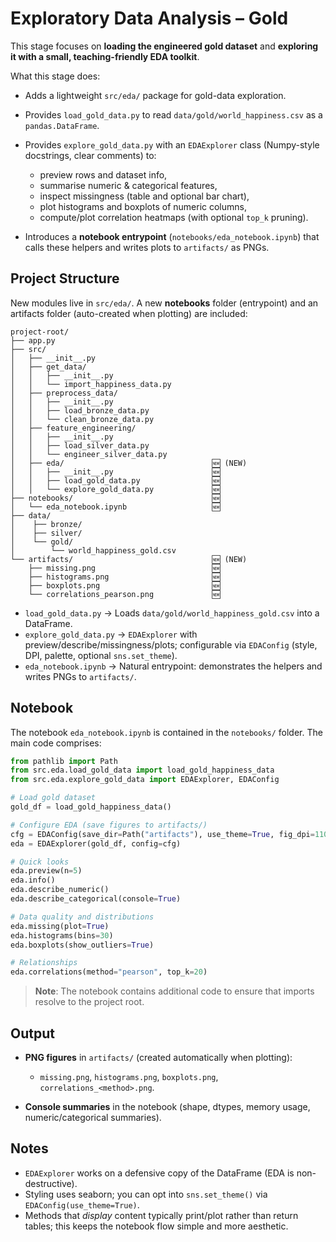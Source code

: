 # Exploratory Data Analysis – Gold

This stage focuses on **loading the engineered gold dataset** and **exploring it with a small, teaching-friendly EDA toolkit**.

What this stage does:

* Adds a lightweight `src/eda/` package for gold-data exploration.

* Provides `load_gold_data.py` to read `data/gold/world_happiness.csv` as a `pandas.DataFrame`.

* Provides `explore_gold_data.py` with an `EDAExplorer` class (Numpy-style docstrings, clear comments) to:

  * preview rows and dataset info,
  * summarise numeric & categorical features,
  * inspect missingness (table and optional bar chart),
  * plot histograms and boxplots of numeric columns,
  * compute/plot correlation heatmaps (with optional `top_k` pruning).

* Introduces a **notebook entrypoint** (`notebooks/eda_notebook.ipynb`) that calls these helpers and writes plots to `artifacts/` as PNGs.



## Project Structure

New modules live in `src/eda/`. A new **notebooks** folder (entrypoint) and an artifacts folder (auto-created when plotting) are included:

```
project-root/
├── app.py
├── src/
│   ├── __init__.py
│   ├── get_data/
│   │   ├── __init__.py
│   │   └── import_happiness_data.py
│   ├── preprocess_data/
│   │   ├── __init__.py
│   │   ├── load_bronze_data.py
│   │   └── clean_bronze_data.py
│   ├── feature_engineering/                  
│   │   ├── __init__.py                      
│   │   ├── load_silver_data.py              
│   │   └── engineer_silver_data.py          
│   ├── eda/                                 🆕 (NEW)
│   │   ├── __init__.py                      🆕 
│   │   ├── load_gold_data.py                🆕
│   │   └── explore_gold_data.py             🆕
├── notebooks/                               🆕
│   └── eda_notebook.ipynb                   🆕
├── data/
│    ├── bronze/
│    ├── silver/
│    └── gold/                               
│        └── world_happiness_gold.csv        
└── artifacts/                               🆕 (NEW)
    ├── missing.png                          🆕 
    ├── histograms.png                       🆕
    ├── boxplots.png                         🆕
    └── correlations_pearson.png             🆕
```

* `load_gold_data.py` → Loads `data/gold/world_happiness_gold.csv` into a DataFrame.
* `explore_gold_data.py` → `EDAExplorer` with preview/describe/missingness/plots; configurable via `EDAConfig` (style, DPI, palette, optional `sns.set_theme`).
* `eda_notebook.ipynb` → Natural entrypoint: demonstrates the helpers and writes PNGs to `artifacts/`.



## Notebook

The notebook `eda_notebook.ipynb` is contained in the `notebooks/` folder. The main code comprises:

```python
from pathlib import Path
from src.eda.load_gold_data import load_gold_happiness_data
from src.eda.explore_gold_data import EDAExplorer, EDAConfig

# Load gold dataset
gold_df = load_gold_happiness_data()

# Configure EDA (save figures to artifacts/)
cfg = EDAConfig(save_dir=Path("artifacts"), use_theme=True, fig_dpi=110)
eda = EDAExplorer(gold_df, config=cfg)

# Quick looks
eda.preview(n=5)
eda.info()
eda.describe_numeric()
eda.describe_categorical(console=True)

# Data quality and distributions
eda.missing(plot=True)
eda.histograms(bins=30)
eda.boxplots(show_outliers=True)

# Relationships
eda.correlations(method="pearson", top_k=20)
```

> **Note**: The notebook contains additional code to ensure that imports resolve to the project root.



## Output

* **PNG figures** in `artifacts/` (created automatically when plotting):

  * `missing.png`, `histograms.png`, `boxplots.png`, `correlations_<method>.png`.
* **Console summaries** in the notebook (shape, dtypes, memory usage, numeric/categorical summaries).



## Notes

* `EDAExplorer` works on a defensive copy of the DataFrame (EDA is non-destructive).
* Styling uses seaborn; you can opt into `sns.set_theme()` via `EDAConfig(use_theme=True)`.
* Methods that *display* content typically print/plot rather than return tables; this keeps the notebook flow simple and more aesthetic.